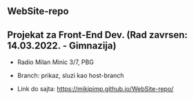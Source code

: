 ## WebSite-repo
## Projekat za Front-End Dev. (Rad zavrsen: 14.03.2022. - Gimnazija)
- Radio Milan Minic 3/7, PBG

- Branch: prikaz, sluzi kao host-branch
- Link do sajta:  https://mikipimp.github.io/WebSite-repo/
